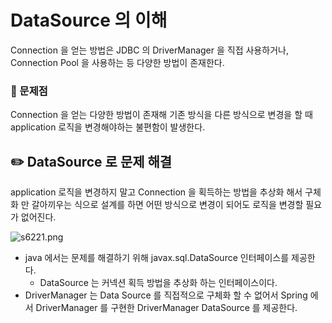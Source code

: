 # DataSource 의 이해

Connection 을 얻는 방법은 JDBC 의 DriverManager 을 직접 사용하거나, Connection Pool 을 사용하는 등 다양한 방법이 존재한다.

### 📍 문제점

Connection 을 얻는 다양한 방법이 존재해 기존 방식을 다른 방식으로 변경을 할 때 application 로직을 변경해야하는 불편함이 발생한다.

## ✏️ DataSource 로 문제 해결

application 로직을 변경하지 말고 Connection 을 획득하는 방법을 추상화 해서 구체화 만 갈아끼우는 식으로 설계를 하면
어떤 방식으로 변경이 되어도 로직을 변경할 필요가 없어진다.

![s6221.png](DataSource%20%E1%84%8B%E1%85%B4%20%E1%84%8B%E1%85%B5%E1%84%92%E1%85%A2%20f88df3338fdf41598b59c1db9a093c61/s6221.png)

- java 에서는 문제를 해결하기 위해 javax.sql.DataSource 인터페이스를 제공한다.
    - DataSource 는 커넥션 획득 방법을 추상화 하는 인터페이스이다.
- DriverManager 는 Data Source 를 직접적으로 구체화 할 수 없어서 Spring 에서 DriverManager 를 구현한 DriverManager DataSource 를 제공한다.